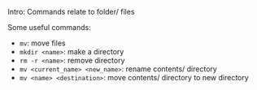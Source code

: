 Intro: Commands relate to folder/ files

Some useful commands: 
- `mv`: move files 
- `mkdir <name>`: make a directory 
- `rm -r <name>`: remove directory 
- `mv <current_name> <new_name>`: rename contents/ directory
- `mv <name> <destination>`: move contents/ directory to new directory 

